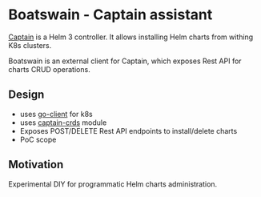 # Boatswain - Captain assistant
[Captain](https://github.com/alauda/captain) is a Helm 3 controller. It allows installing Helm charts from withing K8s clusters.

Boatswain is an external client for Captain, which exposes Rest API for charts CRUD operations.

## Design
- uses [go-client](https://github.com/kubernetes/client-go) for k8s
- uses [captain-crds](https://github.com/alauda/helm-crds) module 
- Exposes POST/DELETE Rest API endpoints to install/delete charts
- PoC scope

## Motivation
Experimental DIY for programmatic Helm charts administration. 
